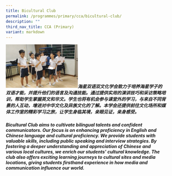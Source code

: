 ```yaml
---
title: Bicultural Club
permalink: /programmes/primary/cca/bicultural-club/
description: ""
third_nav_title: CCA (Primary)
variant: markdown
---
```

<img align="left" src="/images/biculturalclub.jpg" style="width:45%">
<br>
<br><br><br><br><br>
<h5><strong>海星双语双文化学会</strong>致力于培养海星学子的双语才能，并提升他们的语言及沟通技能。通过提供实用的演讲技巧和采访策略培训，帮助学生掌握英文和华文。学生也将有机会参与课堂外的学习，与来自不同背景的人互动，增进对中华文化及异族文化的了解。本学会还提供前往文化场所和媒体工作室的精彩学习之旅，让学生身临其境，亲眼见证，亲身感受。</h5>


<p></p>
<h5><strong>Bicultural Club</strong> aims to cultivate bilingual talents and confident communicators. Our focus is on enhancing proficiency in English and Chinese language and cultural proficiency. We provide students with valuable skills, including public speaking and interview strategies. By fostering a deeper understanding and appreciation of Chinese and various local cultures, we enrich our students' cultural knowledge. The club also offers exciting learning journeys to cultural sites and media locations, giving students firsthand experience in how media and communication influence our world.</h5>
<p></p>